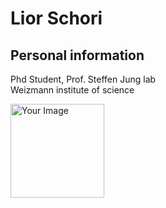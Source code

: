 # Lior Schori

## Personal information

<p> Phd Student, Prof. Steffen Jung lab <br>
Weizmann institute of science </p>

<img style="float: left; margin: 0px 20px 0px 0px;" width="150" height="150" src="https://pbs.twimg.com/media/F42QSKgW8AAxZ-_.jpg" alt="Your Image">